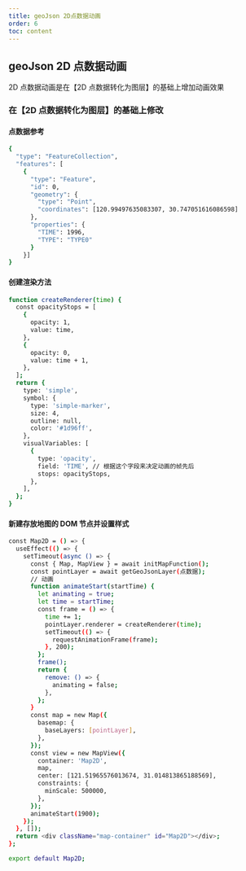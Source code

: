 ```yaml
---
title: geoJson 2D点数据动画
order: 6
toc: content
---
```


<!--
 * @Descripttion:
 * @Date: 2022-05-25 19:55:22
 * @LastEditTime: 2022-06-14 10:02:57
-->

## geoJson 2D 点数据动画

2D 点数据动画是在【2D 点数据转化为图层】的基础上增加动画效果

### 在【2D 点数据转化为图层】的基础上修改

#### 点数据参考

```bash
{
  "type": "FeatureCollection",
  "features": [
    {
      "type": "Feature",
      "id": 0,
      "geometry": {
        "type": "Point",
        "coordinates": [120.99497635083307, 30.747051616086598]
      },
      "properties": {
        "TIME": 1996,
        "TYPE": "TYPE0"
      }
    }]
}
```

#### 创建渲染方法

```bash
function createRenderer(time) {
  const opacityStops = [
    {
      opacity: 1,
      value: time,
    },
    {
      opacity: 0,
      value: time + 1,
    },
  ];
  return {
    type: 'simple',
    symbol: {
      type: 'simple-marker',
      size: 4,
      outline: null,
      color: '#1d96ff',
    },
    visualVariables: [
      {
        type: 'opacity',
        field: 'TIME', // 根据这个字段来决定动画的帧先后
        stops: opacityStops,
      },
    ],
  };
}
```

#### 新建存放地图的 DOM 节点并设置样式

```bash
const Map2D = () => {
  useEffect(() => {
    setTimeout(async () => {
      const { Map, MapView } = await initMapFunction();
      const pointLayer = await getGeoJsonLayer(点数据);
      // 动画
      function animateStart(startTime) {
        let animating = true;
        let time = startTime;
        const frame = () => {
          time += 1;
          pointLayer.renderer = createRenderer(time);
          setTimeout(() => {
            requestAnimationFrame(frame);
          }, 200);
        };
        frame();
        return {
          remove: () => {
            animating = false;
          },
        };
      }
      const map = new Map({
        basemap: {
          baseLayers: [pointLayer],
        },
      });
      const view = new MapView({
        container: 'Map2D',
        map,
        center: [121.51965576013674, 31.014813865188569],
        constraints: {
          minScale: 500000,
        },
      });
      animateStart(1900);
    });
  }, []);
  return <div className="map-container" id="Map2D"></div>;
};

export default Map2D;
```

<code src="@/components/frontend/visualization/ArcgisForJS/animation2D/index.jsx" compact="true" desc="移动或缩放地图展示地图信息"></code>

